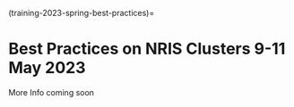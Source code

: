 (training-2023-spring-best-practices)=


# Best Practices on NRIS Clusters 9-11 May 2023

More Info coming soon
